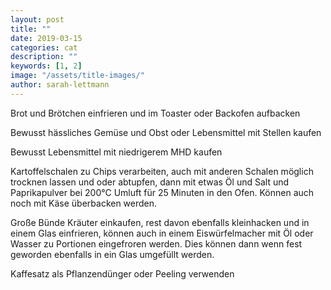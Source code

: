 ```yaml
---
layout: post
title: ""
date: 2019-03-15
categories: cat
description: ""
keywords: [1, 2]
image: "/assets/title-images/"
author: sarah-lettmann
---
```


Brot und Brötchen einfrieren und im Toaster oder Backofen aufbacken

Bewusst hässliches Gemüse und Obst oder Lebensmittel mit Stellen kaufen

Bewusst Lebensmittel mit niedrigerem MHD kaufen

Kartoffelschalen zu Chips verarbeiten, auch mit anderen Schalen möglich
trocknen lassen und oder abtupfen, dann mit etwas Öl und Salt und Paprikapulver bei 200°C Umluft für 25 Minuten in den Ofen. Können auch noch mit Käse überbacken werden.

Große Bünde Kräuter einkaufen, rest davon ebenfalls kleinhacken und in einem Glas einfrieren, können auch in einem Eiswürfelmacher mit Öl oder Wasser zu Portionen eingefroren werden. Dies können dann wenn fest geworden ebenfalls in ein Glas umgefüllt werden.

Kaffesatz als Pflanzendünger oder Peeling verwenden
